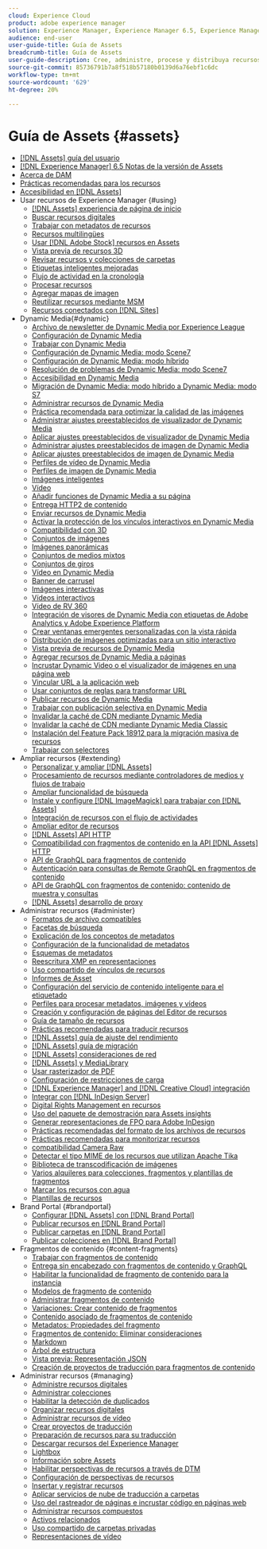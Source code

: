 ```yaml
---
cloud: Experience Cloud
product: adobe experience manager
solution: Experience Manager, Experience Manager 6.5, Experience Manager Assets
audience: end-user
user-guide-title: Guía de Assets
breadcrumb-title: Guía de Assets
user-guide-description: Cree, administre, procese y distribuya recursos digitales.
source-git-commit: 85736791b7a8f518b57180b0139d6a76ebf1c6dc
workflow-type: tm+mt
source-wordcount: '629'
ht-degree: 20%

---
```



# Guía de Assets {#assets}

+ [[!DNL Assets] guía del usuario](home.md)
+ [[!DNL Experience Manager] 6.5 Notas de la versión de Assets](https://experienceleague.adobe.com/docs/experience-manager-65/release-notes/assets.html)
+ [Acerca de DAM](assets.md)
+ [Prácticas recomendadas para los recursos](best-practices-for-assets.md)
+ [Accesibilidad en [!DNL Assets]](accessibility.md)
+ Usar recursos de Experience Manager {#using}
   + [[!DNL Assets] experiencia de página de inicio](assets-home-page.md)
   + [Buscar recursos digitales](search-assets.md)
   + [Trabajar con metadatos de recursos](metadata.md)
   + [Recursos multilingües](multilingual-assets.md)
   + [Usar  [!DNL Adobe Stock] recursos en Assets](aem-assets-adobe-stock.md)
   + [Vista previa de recursos 3D](previewing-3d-assets.md)
   + [Revisar recursos y colecciones de carpetas](bulk-approval.md)
   + [Etiquetas inteligentes mejoradas](enhanced-smart-tags.md)
   + [Flujo de actividad en la cronología](activity-stream.md)
   + [Procesar recursos](assets-workflow.md)
   + [Agregar mapas de imagen](image-maps.md)
   + [Reutilizar recursos mediante MSM](reuse-assets-using-msm.md)
   + [Recursos conectados con [!DNL Sites]](use-assets-across-connected-assets-instances.md)
+ Dynamic Media{#dynamic}
   + [Archivo de newsletter de Dynamic Media por Experience League](dynamic-media-newsletter.md)
   + [Configuración de Dynamic Media](administering-dynamic-media.md)
   + [Trabajar con Dynamic Media](dynamic-media.md)
   + [Configuración de Dynamic Media: modo Scene7](config-dms7.md)
   + [Configuración de Dynamic Media: modo híbrido](config-dynamic.md)
   + [Resolución de problemas de Dynamic Media: modo Scene7](troubleshoot-dms7.md)
   + [Accesibilidad en Dynamic Media](accessibility-dm.md)
   + [Migración de Dynamic Media: modo híbrido a Dynamic Media: modo S7](migrate-from-hybrid-to-dms7.md)
   + [Administrar recursos de Dynamic Media](managing-assets.md)
   + [Práctica recomendada para optimizar la calidad de las imágenes](best-practices-for-optimizing-the-quality-of-your-images.md)
   + [Administrar ajustes preestablecidos de visualizador de Dynamic Media](managing-viewer-presets.md)
   + [Aplicar ajustes preestablecidos de visualizador de Dynamic Media](viewer-presets.md)
   + [Administrar ajustes preestablecidos de imagen de Dynamic Media](managing-image-presets.md)
   + [Aplicar ajustes preestablecidos de imagen de Dynamic Media](image-presets.md)
   + [Perfiles de vídeo de Dynamic Media](video-profiles.md)
   + [Perfiles de imagen de Dynamic Media](image-profiles.md)
   + [Imágenes inteligentes](imaging-faq.md)
   + [Vídeo](s7-video.md)
   + [Añadir funciones de Dynamic Media a su página](scene7.md)
   + [Entrega HTTP2 de contenido](http2.md)
   + [Enviar recursos de Dynamic Media](delivering-dynamic-media-assets.md)
   + [Activar la protección de los vínculos interactivos en Dynamic Media](hotlink-protection.md)
   + [Compatibilidad con 3D](/help/assets/assets-3d.md)
   + [Conjuntos de imágenes](image-sets.md)
   + [Imágenes panorámicas](panoramic-images.md)
   + [Conjuntos de medios mixtos](mixed-media-sets.md)
   + [Conjuntos de giros](spin-sets.md)
   + [Vídeo en Dynamic Media](video.md)
   + [Banner de carrusel](carousel-banners.md)
   + [Imágenes interactivas](interactive-images.md)
   + [Vídeos interactivos](interactive-videos.md)
   + [Vídeo de RV 360](/help/assets/360-video.md)
   + [Integración de visores de Dynamic Media con etiquetas de Adobe Analytics y Adobe Experience Platform](/help/assets/tags.md)
   + [Crear ventanas emergentes personalizadas con la vista rápida](custom-pop-ups.md)
   + [Distribución de imágenes optimizadas para un sitio interactivo](responsive-site.md)
   + [Vista previa de recursos de Dynamic Media](previewing-assets.md)
   + [Agregar recursos de Dynamic Media a páginas](adding-dynamic-media-assets-to-pages.md)
   + [Incrustar Dynamic Video o el visualizador de imágenes en una página web](embed-code.md)
   + [Vincular URL a la aplicación web](linking-urls-to-yourwebapplication.md)
   + [Usar conjuntos de reglas para transformar URL](using-rulesets-to-transform-urls.md)
   + [Publicar recursos de Dynamic Media](publishing-dynamicmedia-assets.md)
   + [Trabajar con publicación selectiva en Dynamic Media](selective-publishing.md)
   + [Invalidar la caché de CDN mediante Dynamic Media](invalidate-cdn-cache-dynamic-media.md)
   + [Invalidar la caché de CDN mediante Dynamic Media Classic](invalidate-cdn-cache-dm-classic.md)
   + [Instalación del Feature Pack 18912 para la migración masiva de recursos](bulk-ingest-migrate.md)
   + [Trabajar con selectores](working-with-selectors.md)
+ Ampliar recursos {#extending}
   + [Personalizar y ampliar [!DNL Assets]](extending-assets.md)
   + [Procesamiento de recursos mediante controladores de medios y flujos de trabajo](media-handlers.md)
   + [Ampliar funcionalidad de búsqueda](searchx.md)
   + [Instale y configure [!DNL ImageMagick] para trabajar con [!DNL Assets]](best-practices-for-imagemagick.md)
   + [Integración de recursos con el flujo de actividades](extending-activity-stream.md)
   + [Ampliar editor de recursos](asseteditorx.md)
   + [[!DNL Assets] API HTTP](mac-api-assets.md)
   + [Compatibilidad con fragmentos de contenido en la API  [!DNL Assets] HTTP](assets-api-content-fragments.md)
   + [API de GraphQL para fragmentos de contenido](content-fragments/graphql-api-content-fragments.md)
   + [Autenticación para consultas de Remote GraphQL en fragmentos de contenido](content-fragments/graphql-authentication-content-fragments.md)
   + [API de GraphQL con fragmentos de contenido: contenido de muestra y consultas](/help/assets/content-fragments/content-fragments-graphql-samples.md)
   + [[!DNL Assets] desarrollo de proxy](proxy.md)
+ Administrar recursos {#administer}
   + [Formatos de archivo compatibles](assets-formats.md)
   + [Facetas de búsqueda](search-facets.md)
   + [Explicación de los conceptos de metadatos](metadata-concepts.md)
   + [Configuración de la funcionalidad de metadatos](metadata-config.md)
   + [Esquemas de metadatos](metadata-schemas.md)
   + [Reescritura XMP en representaciones](xmp-writeback.md)
   + [Uso compartido de vínculos de recursos](link-sharing.md)
   + [Informes de Asset](asset-reports.md)
   + [Configuración del servicio de contenido inteligente para el etiquetado](config-smart-tagging.md)
   + [Perfiles para procesar metadatos, imágenes y vídeos](processing-profiles.md)
   + [Creación y configuración de páginas del Editor de recursos](assets-finder-editor.md)
   + [Guía de tamaño de recursos](assets-sizing-guide.md)
   + [Prácticas recomendadas para traducir recursos](best-practices-for-translating-assets-efficiently.md)
   + [[!DNL Assets] guía de ajuste del rendimiento](performance-tuning-guidelines.md)
   + [[!DNL Assets] guía de migración](assets-migration-guide.md)
   + [[!DNL Assets] consideraciones de red](assets-network-considerations.md)
   + [[!DNL Assets] y MediaLibrary](medialibrary.md)
   + [Usar rasterizador de PDF](aem-pdf-rasterizer.md)
   + [Configuración de restricciones de carga](configuring-asset-upload-restrictions.md)
   + [[!DNL Experience Manager] and [!DNL Creative Cloud] integración](aem-cc-integration-best-practices.md)
   + [Integrar con [!DNL InDesign Server]](indesign.md)
   + [Digital Rights Management en recursos](drm.md)
   + [Uso del paquete de demostración para Assets insights](use-demo-package-for-asset-insights.md)
   + [Generar representaciones de FPO para Adobe InDesign](configure-fpo-renditions.md)
   + [Prácticas recomendadas del formato de los archivos de recursos](assets-file-format-best-practices.md)
   + [Prácticas recomendadas para monitorizar recursos](assets-monitoring-best-practices.md)
   + [compatibilidad Camera Raw](camera-raw.md)
   + [Detectar el tipo MIME de los recursos que utilizan Apache Tika](detect-asset-mime-type-with-tika.md)
   + [Biblioteca de transcodificación de imágenes](imaging-transcoding-library.md)
   + [Varios alquileres para colecciones, fragmentos y plantillas de fragmentos](multi-tenancy.md)
   + [Marcar los recursos con agua](watermarking.md)
   + [Plantillas de recursos](asset-templates.md)
+ Brand Portal {#brandportal}
   + [Configurar [!DNL Assets] con [!DNL Brand Portal]](configure-aem-assets-with-brand-portal.md)
   + [Publicar recursos en [!DNL Brand Portal]](brand-portal-publish-assets.md)
   + [Publicar carpetas en [!DNL Brand Portal]](brand-portal-publish-folder.md)
   + [Publicar colecciones en [!DNL Brand Portal]](brand-portal-publish-collection.md)
+ Fragmentos de contenido {#content-fragments}
   + [Trabajar con fragmentos de contenido](content-fragments/content-fragments.md)
   + [Entrega sin encabezado con fragmentos de contenido y GraphQL](content-fragments/content-fragments-graphql.md)
   + [Habilitar la funcionalidad de fragmento de contenido para la instancia](content-fragments/content-fragments-configuration-browser.md)
   + [Modelos de fragmento de contenido](content-fragments/content-fragments-models.md)
   + [Administrar fragmentos de contenido](content-fragments/content-fragments-managing.md)
   + [Variaciones: Crear contenido de fragmentos](content-fragments/content-fragments-variations.md)
   + [Contenido asociado de fragmentos de contenido](content-fragments/content-fragments-assoc-content.md)
   + [Metadatos: Propiedades del fragmento](content-fragments/content-fragments-metadata.md)
   + [Fragmentos de contenido: Eliminar consideraciones](content-fragments/content-fragments-delete.md)
   + [Markdown](content-fragments/content-fragments-markdown.md)
   + [Árbol de estructura](/help/assets/content-fragments/content-fragments-structure-tree.md)
   + [Vista previa: Representación JSON](/help/assets/content-fragments/content-fragments-json-preview.md)
   + [Creación de proyectos de traducción para fragmentos de contenido](creating-translation-projects-for-content-fragments.md)
+ Administrar recursos {#managing}
   + [Administre recursos digitales](manage-assets.md)
   + [Administrar colecciones](manage-collections.md)
   + [Habilitar la detección de duplicados](duplicate-detection.md)
   + [Organizar recursos digitales](organize-assets.md)
   + [Administrar recursos de vídeo](managing-video-assets.md)
   + [Crear proyectos de traducción](translation-projects.md)
   + [Preparación de recursos para su traducción](preparing-assets-for-translation.md)
   + [Descargar recursos del Experience Manager](download-assets-from-aem.md)
   + [Lightbox](light-box.md)
   + [Información sobre Assets](asset-insights.md)
   + [Habilitar perspectivas de recursos a través de DTM](use-dtm-for-asset-insights.md)
   + [Configuración de perspectivas de recursos](configure-asset-insights.md)
   + [Insertar y registrar recursos](check-out-and-submit-assets.md)
   + [Aplicar servicios de nube de traducción a carpetas](transition-cloud-services.md)
   + [Uso del rastreador de páginas e incrustar código en páginas web](use-page-tracker.md)
   + [Administrar recursos compuestos](managing-linked-subassets.md)
   + [Activos relacionados](related-assets.md)
   + [Uso compartido de carpetas privadas](private-folder.md)
   + [Representaciones de vídeo](video-renditions.md)
